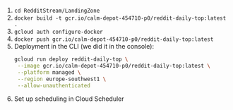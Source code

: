 1. `cd RedditStream/LandingZone`
2. `docker build -t gcr.io/calm-depot-454710-p0/reddit-daily-top:latest .`
3. `gcloud auth configure-docker`
4. `docker push gcr.io/calm-depot-454710-p0/reddit-daily-top:latest`
5. Deployment in the CLI (we did it in the console):
   ```bash
   gcloud run deploy reddit-daily-top \
    --image gcr.io/calm-depot-454710-p0/reddit-daily-top:latest \
    --platform managed \
    --region europe-southwest1 \
    --allow-unauthenticated
   ```
6. Set up scheduling in Cloud Scheduler